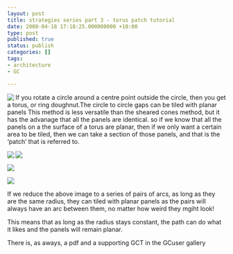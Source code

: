 ```yaml
---
layout: post
title: strategies series part 3 - torus patch tutorial
date: 2008-04-18 17:18:25.000000000 +10:00
type: post
published: true
status: publish
categories: []
tags:
- architecture
- GC

---
```

<p><img src="{{ site.baseurl }}/assets/1332745021_3424604d16_m.jpg" align="left" /> If you rotate a circle around a centre point outside the circle, then you get a torus, or ring doughnut.The circle to circle gaps can be tiled with planar panels This method is less versatile than the sheared cones method, but it has the advanage that all the panels are identical. so if we know that all the panels on a the surface of a torus are planar, then if we only want a certain area to be tiled, then we can take a section of those panels, and that is the ‘patch’ that is referred to.</p>
<p><!--more--></p>
<p><img src="{{ site.baseurl }}/assets/2422608747_f0ce2c1e16_o.jpg" align="left" /></p>
<p><img src="{{ site.baseurl }}/assets/2423423480_4c151712a9_o.jpg" /></p>
<p><img src="{{ site.baseurl }}/assets/2423423510_41bdfa5e7e_o.jpg" /></p>
<p><img src="{{ site.baseurl }}/assets/2422706549_c3866cf2d7.jpg" /></p>
<p>If we reduce the above image to a series of pairs of arcs, as long as they are the same radius, they can tiled with planar panels as the pairs will always have an arc between them, no matter how weird they mgiht look!</p>
<p>This means that as long as the radius stays constant, the path can do what it likes and the panels will remain planar.</p>
<p>There is, as aways, a pdf and a supporting GCT in the GCuser gallery</p>
